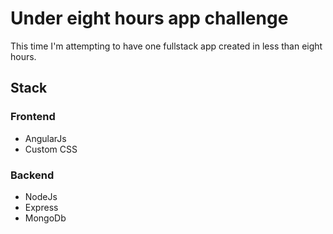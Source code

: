 # Under eight hours app challenge
This time I'm attempting to have one fullstack app created in less than eight hours.

## Stack

### Frontend
- AngularJs
- Custom CSS

### Backend
- NodeJs
- Express
- MongoDb